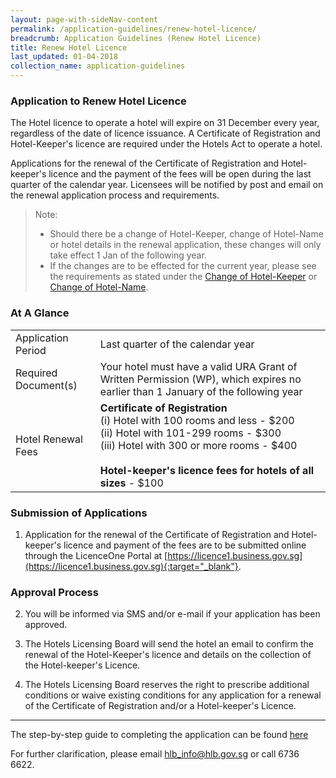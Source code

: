 ```yaml
---
layout: page-with-sideNav-content
permalink: /application-guidelines/renew-hotel-licence/
breadcrumb: Application Guidelines (Renew Hotel Licence)
title: Renew Hotel Licence
last_updated: 01-04-2018
collection_name: application-guidelines
---
```


### **Application to Renew Hotel Licence**

The Hotel licence to operate a hotel will expire on 31 December every year, regardless of the date of licence issuance. A Certificate of Registration and Hotel-Keeper's licence are required under the Hotels Act to operate a hotel.

Applications for the renewal of the Certificate of Registration and Hotel-keeper's licence and the payment of the fees will be open during the last quarter of the calendar year. Licensees will be notified by post and email on the renewal application process and requirements.

> Note:
> * Should there be a change of Hotel-Keeper, change of Hotel-Name or hotel details in the renewal application, these changes will only take effect 1 Jan of the following year.
> * If the changes are to be effected for the current year, please see the requirements as stated under the [Change of Hotel-Keeper](https://datagovsg.github.io/blueprint-hlb/application-guidelines/change-of-hotel-keeper/) or [Change of Hotel-Name](https://datagovsg.github.io/blueprint-hlb/application-guidelines/change-of-hotel-name/).

### **At A Glance**

<table class="table-v">
  <tr>
    <td>Application Period</td>
    <td>Last quarter of the calendar year</td> 
  </tr>
  <tr>
    <td>Required Document(s)</td>
    <td>Your hotel must have a valid URA Grant of Written Permission (WP), which expires no earlier than 1 January of the following year</td>
  </tr>
  <tr>
    <td>Hotel Renewal Fees</td>
    <td><b>Certificate of Registration</b> <br>(i)    Hotel with 100 rooms and less - $200 <br>(ii)   Hotel with 101-299 rooms - $300 <br> (iii)  Hotel with 300 or more rooms - $400 <br><br> <b>Hotel-keeper's licence fees for hotels of all sizes</b> - $100</td>
  </tr>
</table>

### **Submission of Applications**

1. Application for the renewal of the Certificate of Registration and Hotel-keeper's licence and payment of the fees are to be submitted online through the LicenceOne Portal at [https://licence1.business.gov.sg](https://licence1.business.gov.sg){:target="_blank"}.

### **Approval Process**

2. You will be informed via SMS and/or e-mail if your application has been approved.

3. The Hotels Licensing Board will send the hotel an email to confirm the renewal of the Hotel-Keeper's licence and details on the collection of the Hotel-keeper's Licence.

4. The Hotels Licensing Board reserves the right to prescribe additional conditions or waive existing conditions for any application for a renewal of the Certificate of Registration and/or a Hotel-keeper's Licence.

---

The step-by-step guide to completing the application can be found [here]({{site.baseurl}}/media/guides/files/guide-licence-renewal.pdf)

For further clarification, please email [hlb_info@hlb.gov.sg](mailto:hlb_info@hlb.gov.sg) or call 6736 6622.